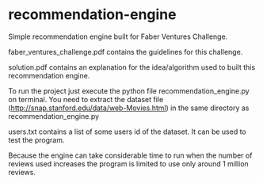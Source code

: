 # recommendation-engine

Simple recommendation engine built for Faber Ventures Challenge.

faber_ventures_challenge.pdf contains the guidelines for this challenge.

solution.pdf contains an explanation for the idea/algorithm used to built this recommendation engine.

To run the project just execute the python file recommendation_engine.py on terminal.
You need to extract the dataset file (http://snap.stanford.edu/data/web-Movies.html) in the same directory as recommendation_engine.py

users.txt contains a list of some users id of the dataset. It can be used to test the program.

Because the engine can take considerable time to run when the number of reviews used increases the program is limited to use only around 1 million reviews.
